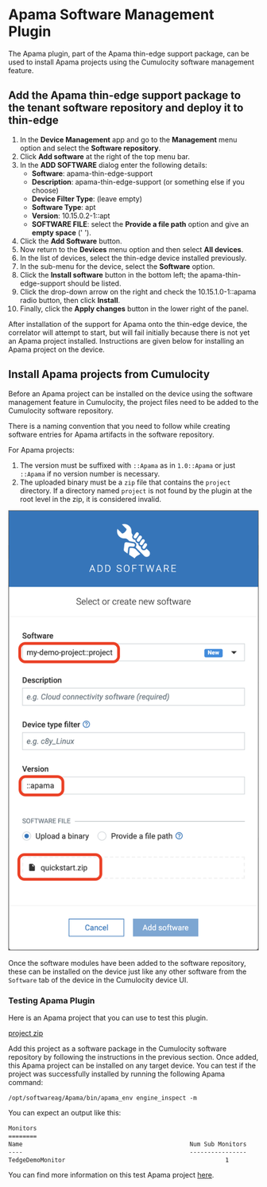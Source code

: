 # Apama Software Management Plugin

The Apama plugin, part of the Apama thin-edge support package, can be used to install Apama projects using the Cumulocity software management feature.

## Add the Apama thin-edge support package to the tenant software repository and deploy it to thin-edge

1. In the **Device Management** app and go to the **Management** menu option and select the **Software repository**.
2. Click **Add software** at the right of the top menu bar.
3. In the **ADD SOFTWARE** dialog enter the following details:
    - **Software**: apama-thin-edge-support
    - **Description**: apama-thin-edge-support (or something else if you choose)
    - **Device Filter Type**: (leave empty)
    - **Software Type**: apt
    - **Version**: 10.15.0.2-1::apt
    - **SOFTWARE FILE**: select the **Provide a file path** option and give an **empty space** (' ').
4. Click the **Add Software** button.
5. Now return to the **Devices** menu option and then select **All devices**.
6. In the list of devices, select the thin-edge device installed previously.
7. In the sub-menu for the device, select the **Software** option.
8. Click the **Install software** button in the bottom left; the apama-thin-edge-support should be listed.
9. Click the drop-down arrow on the right and check the 10.15.1.0-1::apama radio button, then click **Install**.
10. Finally, click the **Apply changes** button in the lower right of the panel.

After installation of the support for Apama onto the thin-edge device, the correlator will attempt to start, but will fail initially because there is not yet an Apama project installed. Instructions are given below for installing an Apama project on the device.

## Install Apama projects from Cumulocity

Before an Apama project can be installed on the device using the software management feature in Cumulocity, the project files need to be added to the Cumulocity software repository.

There is a naming convention that you need to follow while creating software entries for Apama artifacts in the software repository.

For Apama projects:

1. The version must be suffixed with `::Apama` as in `1.0::Apama` or just `::Apama` if no  version number is necessary.
2. The uploaded binary must be a `zip` file that contains the `project` directory. If a directory named `project` is not found by the plugin at the root level in the zip, it is considered invalid.

![Add new apama project in Software Repository](./images/apama-plugin/apama-project-c8y-software-repository.png)

Once the software modules have been added to the software repository, these can be installed on the device just like any other software from the `Software` tab of the device in the Cumulocity device UI.

### Testing Apama Plugin

Here is an Apama project that you can use to test this plugin.

[project zip](https://github.com/thin-edge/thin-edge.io/raw/main/tests/PySys/plugin_apama/Input/quickstart.zip)

Add this project as a software package in the Cumulocity software repository by following the instructions in the previous section.
Once added, this Apama project can be installed on any target device.
You can test if the project was successfully installed by running the following Apama command:

```shell
/opt/softwareag/Apama/bin/apama_env engine_inspect -m
```

You can expect an output like this:

```console
Monitors
========
Name                                               Num Sub Monitors
----                                               ----------------
TedgeDemoMonitor                                             1
```

You can find more information on this test Apama project [here](https://github.com/thin-edge/thin-edge.io_examples/tree/main/StreamingAnalytics#testing-a-project).
